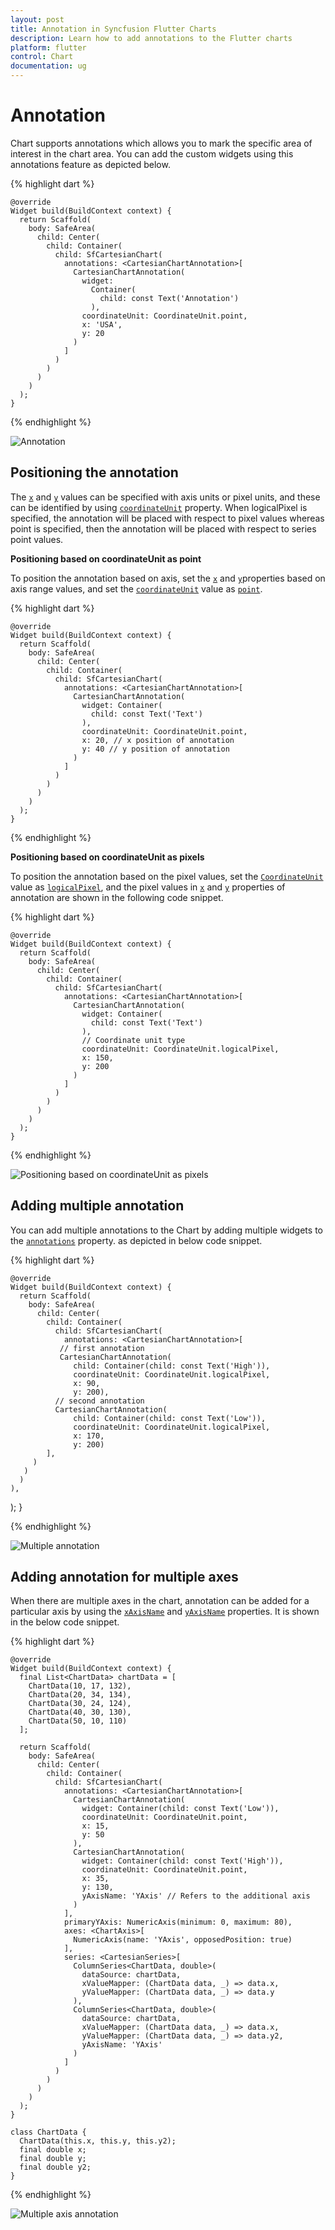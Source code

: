 ```yaml
---
layout: post
title: Annotation in Syncfusion Flutter Charts
description: Learn how to add annotations to the Flutter charts
platform: flutter
control: Chart
documentation: ug
---
```


# Annotation

Chart supports annotations which allows you to mark the specific area of interest in the chart area. You can add the custom widgets using this annotations feature as depicted below.

{% highlight dart %} 

    @override
    Widget build(BuildContext context) {
      return Scaffold(
        body: SafeArea(
          child: Center(
            child: Container(
              child: SfCartesianChart(
                annotations: <CartesianChartAnnotation>[
                  CartesianChartAnnotation(
                    widget: 
                      Container(
                        child: const Text('Annotation')
                      ),
                    coordinateUnit: CoordinateUnit.point,
                    x: 'USA',
                    y: 20
                  )
                ]
              )
            )
          )
        )
      );
    }

{% endhighlight %}

![Annotation](images/annotation/default_annotation.jpg)

## Positioning the annotation

The [`x`](https://pub.dev/documentation/syncfusion_flutter_charts/latest/charts/CartesianChartAnnotation/x.html) and [`y`](https://pub.dev/documentation/syncfusion_flutter_charts/latest/charts/CartesianChartAnnotation/y.html) values can be specified with axis units or pixel units, and these can be identified by using [`coordinateUnit`](https://pub.dev/documentation/syncfusion_flutter_charts/latest/charts/CartesianChartAnnotation/coordinateUnit.html) property. When logicalPixel is specified, the annotation will be placed with respect to pixel values whereas point is specified, then the annotation will be placed with respect to series point values.

**Positioning based on coordinateUnit as point**

To position the annotation based on axis, set the [`x`](https://pub.dev/documentation/syncfusion_flutter_charts/latest/charts/CartesianChartAnnotation/x.html) and [`y`](https://pub.dev/documentation/syncfusion_flutter_charts/latest/charts/CartesianChartAnnotation/y.html)properties based on axis range values, and set the [`coordinateUnit`](https://pub.dev/documentation/syncfusion_flutter_charts/latest/charts/CartesianChartAnnotation/coordinateUnit.html) value as [`point`](https://pub.dev/documentation/syncfusion_flutter_charts/latest/charts/CartesianChartAnnotation/coordinateUnit.html).


{% highlight dart %} 

    @override
    Widget build(BuildContext context) {
      return Scaffold(
        body: SafeArea(
          child: Center(
            child: Container(
              child: SfCartesianChart(
                annotations: <CartesianChartAnnotation>[
                  CartesianChartAnnotation(
                    widget: Container(
                      child: const Text('Text')
                    ),
                    coordinateUnit: CoordinateUnit.point,
                    x: 20, // x position of annotation
                    y: 40 // y position of annotation
                  )
                ]
              )
            )
          )
        )
      );
    }

{% endhighlight %}

**Positioning based on coordinateUnit as pixels**

To position the annotation based on the pixel values, set the [`CoordinateUnit`](https://pub.dev/documentation/syncfusion_flutter_charts/latest/charts/CartesianChartAnnotation/coordinateUnit.html) value as [`logicalPixel`](https://pub.dev/documentation/syncfusion_flutter_charts/latest/charts/CartesianChartAnnotation/coordinateUnit.html), and the pixel values in [`x`](https://pub.dev/documentation/syncfusion_flutter_charts/latest/charts/CartesianChartAnnotation/x.html) and [`y`](https://pub.dev/documentation/syncfusion_flutter_charts/latest/charts/CartesianChartAnnotation/y.html) properties of annotation are shown in the following code snippet.

{% highlight dart %} 

    @override
    Widget build(BuildContext context) {
      return Scaffold(
        body: SafeArea(
          child: Center(
            child: Container(
              child: SfCartesianChart(
                annotations: <CartesianChartAnnotation>[
                  CartesianChartAnnotation(
                    widget: Container(
                      child: const Text('Text')
                    ),
                    // Coordinate unit type
                    coordinateUnit: CoordinateUnit.logicalPixel,
                    x: 150,
                    y: 200
                  )
                ]
              )
            )
          )
        )
      );
    }

{% endhighlight %}

![Positioning based on coordinateUnit as pixels](images/annotation/annotation_pixel.jpg)

## Adding multiple annotation

You can add multiple annotations to the Chart by adding multiple widgets to the [`annotations`]() property. as depicted in below code snippet.

{% highlight dart %} 

    @override
    Widget build(BuildContext context) {
      return Scaffold(
        body: SafeArea(
          child: Center(
            child: Container(
              child: SfCartesianChart(
                annotations: <CartesianChartAnnotation>[
               // first annotation
               CartesianChartAnnotation(
                  child: Container(child: const Text('High')),
                  coordinateUnit: CoordinateUnit.logicalPixel,
                  x: 90,
                  y: 200),
              // second annotation
              CartesianChartAnnotation(
                  child: Container(child: const Text('Low')),
                  coordinateUnit: CoordinateUnit.logicalPixel,
                  x: 170,
                  y: 200)
            ],
         )
       )
      )
    ),
  );
}

{% endhighlight %}

![Multiple annotation](images/annotation/multiple_annotation_pixel.jpg)

## Adding annotation for multiple axes

When there are multiple axes in the chart, annotation can be added for a particular axis by using the [`xAxisName`](https://pub.dev/documentation/syncfusion_flutter_charts/latest/charts/CartesianChartAnnotation/xAxisName.html) and [`yAxisName`](https://pub.dev/documentation/syncfusion_flutter_charts/latest/charts/CartesianChartAnnotation/yAxisName.html  ) properties. It is shown in the below code snippet.

{% highlight dart %} 

    @override
    Widget build(BuildContext context) {
      final List<ChartData> chartData = [
        ChartData(10, 17, 132),
        ChartData(20, 34, 134),
        ChartData(30, 24, 124),
        ChartData(40, 30, 130),
        ChartData(50, 10, 110)
      ];

      return Scaffold(
        body: SafeArea(
          child: Center(
            child: Container(
              child: SfCartesianChart(
                annotations: <CartesianChartAnnotation>[
                  CartesianChartAnnotation(
                    widget: Container(child: const Text('Low')),
                    coordinateUnit: CoordinateUnit.point,
                    x: 15,
                    y: 50
                  ),
                  CartesianChartAnnotation(
                    widget: Container(child: const Text('High')),
                    coordinateUnit: CoordinateUnit.point,
                    x: 35,
                    y: 130,
                    yAxisName: 'YAxis' // Refers to the additional axis
                  )
                ],
                primaryYAxis: NumericAxis(minimum: 0, maximum: 80),
                axes: <ChartAxis>[
                  NumericAxis(name: 'YAxis', opposedPosition: true)
                ],
                series: <CartesianSeries>[
                  ColumnSeries<ChartData, double>(
                    dataSource: chartData,
                    xValueMapper: (ChartData data, _) => data.x,
                    yValueMapper: (ChartData data, _) => data.y
                  ),
                  ColumnSeries<ChartData, double>(
                    dataSource: chartData,
                    xValueMapper: (ChartData data, _) => data.x,
                    yValueMapper: (ChartData data, _) => data.y2,
                    yAxisName: 'YAxis'
                  )
                ]
              )
            )
          )
        )
      );
    }

    class ChartData {
      ChartData(this.x, this.y, this.y2);
      final double x;
      final double y;
      final double y2;
    }

{% endhighlight %}

![Multiple axis annotation](images/annotation/annotation_axis.jpg)